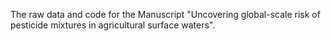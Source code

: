 The raw data and code for the Manuscript "Uncovering global-scale risk of pesticide mixtures in agricultural surface waters".
